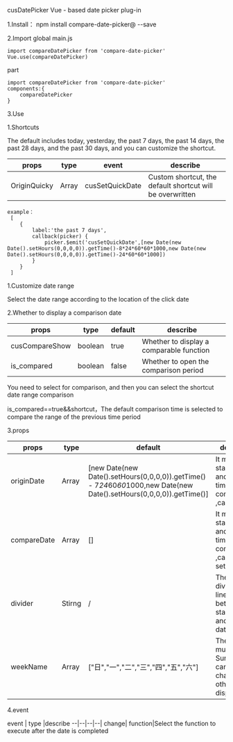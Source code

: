 cusDatePicker
Vue - based date picker plug-in

1.Install：
npm install compare-date-picker@ --save

2.Import
global
main.js
```
import compareDatePicker from 'compare-date-picker'
Vue.use(compareDatePicker)
```

part
```
import compareDatePicker from 'compare-date-picker'
components:{
    compareDatePicker
}
```

3.Use

<template>
  <cusDatePicker :originDate="" :compareDate=""></cusDatePicker>
</template>

1.Shortcuts

The default includes today, yesterday, the past 7 days, the past 14 days, the past 28 days, and the past 30 days, and you can
customize the shortcut.

props | type |event |describe
--|--|--|--|
 OriginQuicky|Array|cusSetQuickDate|Custom shortcut, the default shortcut will be overwritten

```
example：
 [
    {
        label:'the past 7 days',
        callback(picker) {
            picker.$emit('cusSetQuickDate',[new Date(new Date().setHours(0,0,0,0)).getTime()-8*24*60*60*1000,new Date(new Date().setHours(0,0,0,0)).getTime()-24*60*60*1000])
        }
    }
 ]
```

1.Customize date range

Select the date range according to the location of the click date


2.Whether to display a comparison date

props | type |default |describe
 --|--|--|--|
 cusCompareShow|boolean| true| Whether to display a comparable function
 is_compared | boolean | false | Whether to open the comparison period

You need to select for comparison, and then you can select the shortcut date range comparison

is_compared==true&&shortcut，The default comparison time is selected to compare the range of the previous time period

3.props

props | type |default |describe
 --|--|--|--|
 originDate|Array| [new Date(new Date().setHours(0,0,0,0)).getTime() - 7*24*60*60*1000,new Date(new Date().setHours(0,0,0,0)).getTime()]| It means start time and end time of the comparison ,can be set
 compareDate | Array | [] | It means start time and end time of the comparison ,cannot be set
 divider | Stirng | / | The dividing line between a start date and an end date
 weekName | Array | ["日","一","二","三","四","五","六"] |The first must be Sunday and can be changed to other week display

4.event

event | type  |describe
 --|--|--|--|
change| function|Select the function to execute after the date is completed